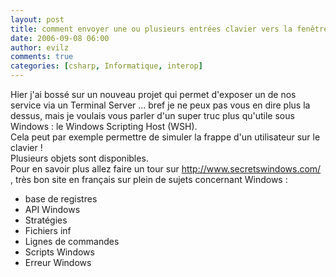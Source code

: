 ```yaml
---
layout: post
title: comment envoyer une ou plusieurs entrées clavier vers la fenêtre active = sendkeys !
date: 2006-09-08 06:00
author: evilz
comments: true
categories: [csharp, Informatique, interop]
---
```

Hier j'ai bossé sur un nouveau projet qui permet d'exposer un de nos service via un Terminal Server ... bref je ne peux pas vous en dire plus la dessus, mais je voulais vous parler d'un super truc plus qu'utile sous Windows : le Windows Scripting Host (WSH).<br />
	  Cela peut par exemple permettre de simuler la frappe d'un utilisateur sur le clavier !<br />
	  Plusieurs objets sont disponibles.<br />
	  Pour en savoir plus allez faire un tour sur <a href="http://www.secretswindows.com/">http://www.secretswindows.com/</a> , très bon site en français sur plein de sujets concernant Windows : <ul> <li>base de registres  <li>API Windows  <li>Stratégies  <li>Fichiers inf  <li>Lignes de commandes  <li>Scripts Windows  <li>Erreur Windows</ul>
